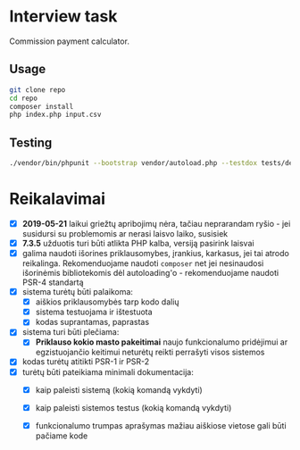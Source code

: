 # Interview task
Commission payment calculator.

## Usage
```bash
git clone repo
cd repo
composer install
php index.php input.csv
```

## Testing
```bash
./vendor/bin/phpunit --bootstrap vendor/autoload.php --testdox tests/default
```

# Reikalavimai

- [x] **2019-05-21** laikui griežtų apribojimų nėra, tačiau neprarandam ryšio - jei susidursi su problemomis ar nerasi laisvo laiko, susisiek
- [x] **7.3.5** užduotis turi būti atlikta PHP kalba, versiją pasirink laisvai
- [x] galima naudoti išorines priklausomybes, įrankius, karkasus, jei tai atrodo reikalinga. Rekomenduojame naudoti `composer` net jei nesinaudosi išorinėmis bibliotekomis dėl autoloading'o - rekomenduojame naudoti PSR-4 standartą
- [x] sistema turėtų būti palaikoma:
  - [x] aiškios priklausomybės tarp kodo dalių
  - [x] sistema testuojama ir ištestuota
  - [x] kodas suprantamas, paprastas
- [x] sistema turi būti plečiama:
  - [x] **Priklauso kokio masto pakeitimai** naujo funkcionalumo pridėjimui ar egzistuojančio keitimui neturėtų reikti perrašyti visos sistemos
- [x] kodas turėtų atitikti PSR-1 ir PSR-2
- [x] turėtų būti pateikiama minimali dokumentacija:
  - [x] kaip paleisti sistemą (kokią komandą vykdyti)
  - [x] kaip paleisti sistemos testus (kokią komandą vykdyti)
  - [x] funkcionalumo trumpas aprašymas mažiau aiškiose vietose gali būti pačiame kode

